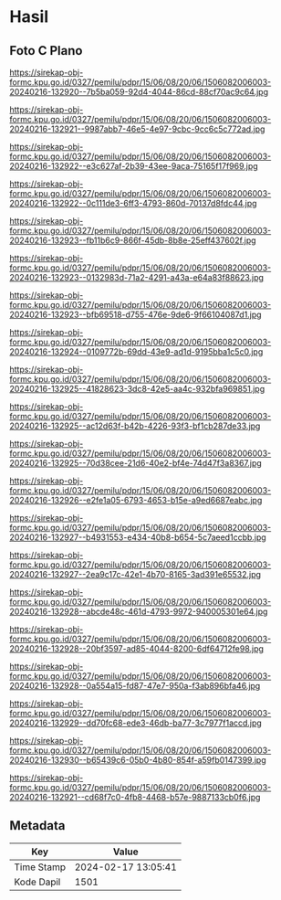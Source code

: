 # Hasil

## Foto C Plano

https://sirekap-obj-formc.kpu.go.id/0327/pemilu/pdpr/15/06/08/20/06/1506082006003-20240216-132920--7b5ba059-92d4-4044-86cd-88cf70ac9c64.jpg

https://sirekap-obj-formc.kpu.go.id/0327/pemilu/pdpr/15/06/08/20/06/1506082006003-20240216-132921--9987abb7-46e5-4e97-9cbc-9cc6c5c772ad.jpg

https://sirekap-obj-formc.kpu.go.id/0327/pemilu/pdpr/15/06/08/20/06/1506082006003-20240216-132922--e3c627af-2b39-43ee-9aca-75165f17f969.jpg

https://sirekap-obj-formc.kpu.go.id/0327/pemilu/pdpr/15/06/08/20/06/1506082006003-20240216-132922--0c111de3-6ff3-4793-860d-70137d8fdc44.jpg

https://sirekap-obj-formc.kpu.go.id/0327/pemilu/pdpr/15/06/08/20/06/1506082006003-20240216-132923--fb11b6c9-866f-45db-8b8e-25eff437602f.jpg

https://sirekap-obj-formc.kpu.go.id/0327/pemilu/pdpr/15/06/08/20/06/1506082006003-20240216-132923--0132983d-71a2-4291-a43a-e64a83f88623.jpg

https://sirekap-obj-formc.kpu.go.id/0327/pemilu/pdpr/15/06/08/20/06/1506082006003-20240216-132923--bfb69518-d755-476e-9de6-9f66104087d1.jpg

https://sirekap-obj-formc.kpu.go.id/0327/pemilu/pdpr/15/06/08/20/06/1506082006003-20240216-132924--0109772b-69dd-43e9-ad1d-9195bba1c5c0.jpg

https://sirekap-obj-formc.kpu.go.id/0327/pemilu/pdpr/15/06/08/20/06/1506082006003-20240216-132925--41828623-3dc8-42e5-aa4c-932bfa969851.jpg

https://sirekap-obj-formc.kpu.go.id/0327/pemilu/pdpr/15/06/08/20/06/1506082006003-20240216-132925--ac12d63f-b42b-4226-93f3-bf1cb287de33.jpg

https://sirekap-obj-formc.kpu.go.id/0327/pemilu/pdpr/15/06/08/20/06/1506082006003-20240216-132925--70d38cee-21d6-40e2-bf4e-74d47f3a8367.jpg

https://sirekap-obj-formc.kpu.go.id/0327/pemilu/pdpr/15/06/08/20/06/1506082006003-20240216-132926--e2fe1a05-6793-4653-b15e-a9ed6687eabc.jpg

https://sirekap-obj-formc.kpu.go.id/0327/pemilu/pdpr/15/06/08/20/06/1506082006003-20240216-132927--b4931553-e434-40b8-b654-5c7aeed1ccbb.jpg

https://sirekap-obj-formc.kpu.go.id/0327/pemilu/pdpr/15/06/08/20/06/1506082006003-20240216-132927--2ea9c17c-42e1-4b70-8165-3ad391e65532.jpg

https://sirekap-obj-formc.kpu.go.id/0327/pemilu/pdpr/15/06/08/20/06/1506082006003-20240216-132928--abcde48c-461d-4793-9972-940005301e64.jpg

https://sirekap-obj-formc.kpu.go.id/0327/pemilu/pdpr/15/06/08/20/06/1506082006003-20240216-132928--20bf3597-ad85-4044-8200-6df64712fe98.jpg

https://sirekap-obj-formc.kpu.go.id/0327/pemilu/pdpr/15/06/08/20/06/1506082006003-20240216-132928--0a554a15-fd87-47e7-950a-f3ab896bfa46.jpg

https://sirekap-obj-formc.kpu.go.id/0327/pemilu/pdpr/15/06/08/20/06/1506082006003-20240216-132929--dd70fc68-ede3-46db-ba77-3c7977f1accd.jpg

https://sirekap-obj-formc.kpu.go.id/0327/pemilu/pdpr/15/06/08/20/06/1506082006003-20240216-132930--b65439c6-05b0-4b80-854f-a59fb0147399.jpg

https://sirekap-obj-formc.kpu.go.id/0327/pemilu/pdpr/15/06/08/20/06/1506082006003-20240216-132921--cd68f7c0-4fb8-4468-b57e-9887133cb0f6.jpg


## Metadata

| Key        | Value               |
| ---------- | ------------------- |
| Time Stamp | 2024-02-17 13:05:41 |
| Kode Dapil | 1501                |



